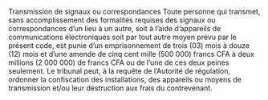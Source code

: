 Transmission de signaux ou correspondances
Toute personne qui transmet, sans accomplissement des formalités requises des signaux ou correspondances d’un lieu à un autre, soit à l’aide d’appareils de communications électroniques soit par tout autre moyen prévu par le présent code, est punie d’un emprisonnement de trois (03) mois à douze (12) mois et d’une amende de cinq cent mille (500 000) francs CFA à deux millions (2 000 000) de francs CFA ou de l’une de ces deux peines seulement.
Le tribunal peut, à la requête de l’Autorité de régulation, ordonner la confiscation des installations, des appareils ou moyens de transmission et/ou leur destruction aux frais du contrevenant.